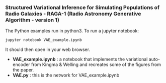 ### Structured Variational Inference for Simulating Populations of Radio Galaxies - RAGA-1 (Radio Astronomy Generative Algorithm - version 1)

The Python examples run in python3. To run a jupyter notebook:

```bash
jupyter notebook VAE_example.ipynb
```
It should then open in your web browser.

* **VAE_example.ipynb** : a notebook that implements the variational auto-encoder from Kingma & Welling and recreates some of the figures from the paper.
* **VAE.py** : this is the network for VAE_example.ipynb
